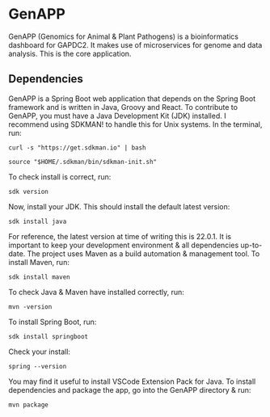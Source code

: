 # GenAPP
GenAPP (Genomics for Animal &amp; Plant Pathogens) is a bioinformatics dashboard for GAPDC2.
It makes use of microservices for genome and data analysis. This is the core application.

## Dependencies
GenAPP is a Spring Boot web application that depends on the Spring Boot framework and is written in Java, Groovy and React.
To contribute to GenAPP, you must have a Java Development Kit (JDK) installed. I recommend using SDKMAN! to handle this for Unix systems.
In the terminal, run:
```
curl -s "https://get.sdkman.io" | bash
```
```
source "$HOME/.sdkman/bin/sdkman-init.sh"
```
To check install is correct, run:
```
sdk version
```
Now, install your JDK. This should install the default latest version:
```
sdk install java
```
For reference, the latest version at time of writing this is 22.0.1. It is important to keep your development environment & all dependencies up-to-date.
The project uses Maven as a build automation & management tool. To install Maven, run:  
```
sdk install maven
```
To check Java & Maven have installed correctly, run:
```
mvn -version
```
To install Spring Boot, run:
```
sdk install springboot
```
Check your install:
```
spring --version
```
You may find it useful to install VSCode Extension Pack for Java.
To install dependencies and package the app, go into the GenAPP directory & run:
```
mvn package
```

